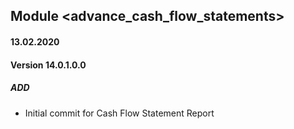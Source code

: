 ## Module <advance_cash_flow_statements>

#### 13.02.2020
#### Version 14.0.1.0.0
##### ADD
- Initial commit for Cash Flow Statement Report
